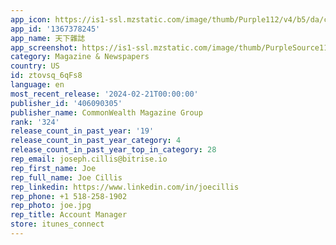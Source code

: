 ```yaml
---
app_icon: https://is1-ssl.mzstatic.com/image/thumb/Purple112/v4/b5/da/c7/b5dac7dc-a405-a718-4463-fa17a44f819f/AppIcon-0-0-1x_U007emarketing-0-7-0-0-P3-85-220.png/1024x1024bb.png
app_id: '1367378245'
app_name: 天下雜誌
app_screenshot: https://is1-ssl.mzstatic.com/image/thumb/PurpleSource116/v4/ca/36/73/ca36739a-afe3-eb1f-7d04-bf66f50ed3e9/ed5229f5-d7bd-457e-880b-b69aee69ddbe_iPhone-6.5-_U540b-1242-x-2688_01.jpg/1242x2688bb.png
category: Magazine & Newspapers
country: US
id: ztovsq_6qFs8
language: en
most_recent_release: '2024-02-21T00:00:00'
publisher_id: '406090305'
publisher_name: CommonWealth Magazine Group
rank: '324'
release_count_in_past_year: '19'
release_count_in_past_year_category: 4
release_count_in_past_year_top_in_category: 28
rep_email: joseph.cillis@bitrise.io
rep_first_name: Joe
rep_full_name: Joe Cillis
rep_linkedin: https://www.linkedin.com/in/joecillis
rep_phone: +1 518-258-1902
rep_photo: joe.jpg
rep_title: Account Manager
store: itunes_connect
---
```

